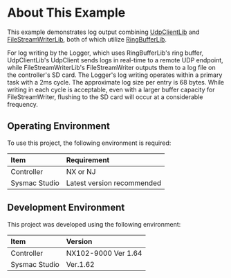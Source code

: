 # About This Example
This example demonstrates log output combining [UdpClientLib](https://github.com/kmu2030/UdpClientLib) and [FileStreamWriterLib](https://github.com/kmu2030/FileStreamWriterLib), both of which utilize [RingBufferLib](https://github.com/kmu2030/RingBufferLib).

For log writing by the Logger, which uses RingBufferLib's ring buffer, UdpClientLib's UdpClient sends logs in real-time to a remote UDP endpoint, while FileStreamWriterLib's FileStreamWriter outputs them to a log file on the controller's SD card. The Logger's log writing operates within a primary task with a 2ms cycle. The approximate log size per entry is 68 bytes. While writing in each cycle is acceptable, even with a larger buffer capacity for FileStreamWriter, flushing to the SD card will occur at a considerable frequency.

## Operating Environment
To use this project, the following environment is required:

| Item           | Requirement       |
| :------------- | :---------------- |
| Controller     | NX or NJ          |
| Sysmac Studio  | Latest version recommended |

## Development Environment
This project was developed using the following environment:

| Item            | Version               |
| :-------------- | :-------------------- |
| Controller      | NX102-9000 Ver 1.64   |
| Sysmac Studio   | Ver.1.62              |
